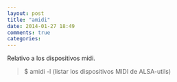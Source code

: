 ```yaml
---
layout: post
title: "amidi"
date: 2014-01-27 18:49
comments: true
categories: 
---
```

Relativo a los dispositivos midi.

>$ amidi -l     (listar los dispositivos MIDI de ALSA-utils)

